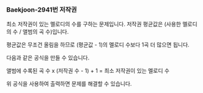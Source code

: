 ###  Baekjoon-2941번 저작권

최소 저작권이 있는 멜로디의 수를 구하는 문제입니다. 저작권 평균값은 (사용한 멜로디의 수 / 앨범의 곡 수)입니다.

평균값은 무조건 올림을 하므로  (평균값 - 1)의 멜로디 수보다 1곡 더 많으면 됩니다.

다음과 같은 공식을 만들 수 있습니다.

앨범에 수록된 곡 수 x (저작권 수 - 1) + 1 = 최소 저작권이 있는 멜로디 수

위 공식을 사용하여 출력하면 문제를 해결할 수 있습니다.